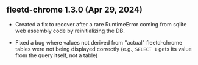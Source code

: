 ## fleetd-chrome 1.3.0 (Apr 29, 2024)

* Created a fix to recover after a rare RuntimeError coming from sqlite web assembly code by reinitializing the DB.

* Fixed a bug where values not derived from "actual" fleetd-chrome tables were not being displayed
  correctly (e.g., `SELECT 1` gets its value from the query itself, not a table)
